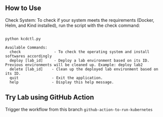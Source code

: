 ## How to Use

Check System: To check if your system meets the requirements (Docker, Helm, and Kind installed), run the script with the check command:
```

python kcdctl.py

Available Commands:
  check               - To check the operating system and install softwares accordingly
  deploy [lab_id]     - Deploy a lab environment based on its ID. Previous environments will be cleaned up. Example: deploy lab2
  delete [lab_id]    - Clean up the deployed lab environment based on its ID.
  quit               - Exit the application.
  help               - Display this help message.

```

## Try Lab using GitHub Action 

Trigger the workflow from this branch ``github-action-to-run-kubernetes``
